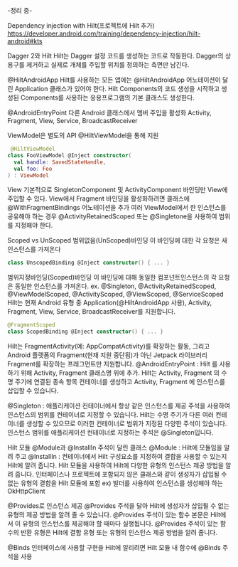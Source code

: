 
-정리 중-


Dependency injection with Hilt(프로젝트에 Hilt 추가)
https://developer.android.com/training/dependency-injection/hilt-android#kts


Dagger 2와 Hilt
Hilt는 Dagger 설정 코드를 생성하는 코드로 작동한다.
Dagger의 상용구를 제거하고 실제로 개체를 주입할 위치를 정의하는 측면만 남긴다.


@HiltAndroidApp
Hilt를 사용하는 모든 앱에는 @HiltAndroidApp 어노테이션이 달린 Application 클래스가 있어야 한다.
Hilt Components의 코드 생성을 시작하고 생성된 Components를 사용하는 응용프로그램의 기본 클래스도 생성한다.


@AndroidEntryPoint
다른 Android 클래스에서 멤버 주입을 활성화
Activity, Fragment, View, Service, BroadcastReceiver


ViewModel은 별도의 API @HiltViewModel을 통해 지원
```kotlin
 @HiltViewModel
class FooViewModel @Inject constructor(
  val handle: SavedStateHandle,
  val foo: Foo
) : ViewModel
```

View
기본적으로 SingletonComponent 및 ActivityComponent 바인딩만 View에 주입할 수 있다.
View에서 Fragment 바인딩을 활성화하려면 클래스에 @WithFragmentBindings 어노테이션을 추가
여러 ViewModel에서 한 인스턴스를 공유해야 하는 경우 @ActivityRetainedScoped 또는 @Singletone을 사용하여 범위를 지정해야 한다.


Scoped vs UnScoped
범위없음(UnScoped)바인딩
이 바인딩에 대한 각 요청은 새 인스턴스를 가져온다
```kotlin
class UnscopedBinding @Inject constructor() { ... }
```

범위지정바인딩(Scoped)바인딩
이 바인딩에 대해 동일한 컴포넌트인스턴스의 각 요청은 동일한 인스턴스를 가져온다.
ex. @Singleton, @ActivityRetainedScoped, @ViewModelScoped, @ActivityScoped, @ViewScoped, @ServiceScoped
Hilt는 현재 Android 유형 중 Application(@HiltAndroidApp 사용), Activity, Fragment, View, Service, BroadcastReceiver를 지원합니다.
``` kotlin
@FragmentScoped
class ScopedBinding @Inject constructor() { ... }
```

Hilt는 FragmentActivity(예: AppCompatActivity)를 확장하는 활동, 그리고 Android 플랫폼의 Fragment(현재 지원 중단됨)가 아닌 Jetpack 라이브러리 Fragment를 확장하는 프래그먼트만 지원합니다.
@AndroidEntryPoint : Hilt 를 사용하기 위해  Activity, Fragment 클래스명 위에 추가.
Hilt는 Activity, Fragment 의 수명 주기에 연결된 종속 항목 컨테이너를 생성하고 Activity, Fragment 에 인스턴스를 삽입할 수 있습니다.


@Singleton : 애플리케이션 컨테이너에서 항상 같은 인스턴스를 제공
주석을 사용하여 인스턴스의 범위를 컨테이너로 지정할 수 있습니다. Hilt는 수명 주기가 다른 여러 컨테이너를 생성할 수 있으므로 이러한 컨테이너로 범위가 지정된 다양한 주석이 있습니다.
인스턴스 범위를 애플리케이션 컨테이너로 지정하는 주석은 @Singleton입니다.


Hilt 모듈
@Module과 @InstallIn 주석이 달린 클래스
@Module : Hilt에 모듈임을 알려 주고
@InstallIn : 컨테이너에서 Hilt 구성요소를 지정하여 결합을 사용할 수 있는지 Hilt에 알려 줍니다.
Hilt 모듈을 사용하여 Hilt에 다양한 유형의 인스턴스 제공 방법을 알려 줍니다.
인터페이스나 프로젝트에 포함되지 않은 클래스와 같이 생성자가 삽입될 수 없는 유형의 결합을 Hilt 모듈에 포함
ex) 빌더를 사용하여 인스턴스를 생성해야 하는 OkHttpClient


@Provides로 인스턴스 제공
@Provides 주석을 달아 Hilt에 생성자가 삽입될 수 없는 유형의 제공 방법을 알려 줄 수 있습니다.
@Provides 주석이 있는 함수 본문은 Hilt에서 이 유형의 인스턴스를 제공해야 할 때마다 실행됩니다.
@Provides 주석이 있는 함수의 반환 유형은 Hilt에 결합 유형 또는 유형의 인스턴스 제공 방법을 알려 줍니다.

@Binds
인터페이스에 사용할 구현을 Hilt에 알리려면 Hilt 모듈 내 함수에 @Binds 주석을 사용




